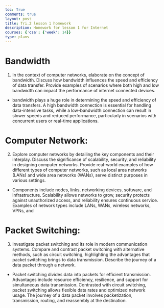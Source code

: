 ```yaml
---
toc: True
comments: true
layout: post
title: Tri.2 lesson 1 homework
description: Homework for lesson 1 for Internet
courses: {'csa': {'week': 14}}
type: plans
---
```

# Bandwidth
1. In the context of computer networks, elaborate on the concept of bandwidth. Discuss how bandwidth influences the speed and efficiency of data transfer. Provide examples of scenarios where both high and low bandwidth can impact the performance of internet connected devices.
- bandwidth plays a huge role in determining the speed and efficiency of data transfers.  A high bandwidth connection is essential for handling data-intensive tasks, while a low-bandwidth connection can result in slower speeds and reduced performance, particularly in scenarios with concurrent users or real-time applications.

# Computer Network:
2. Explore computer networks by detailing the key components and their interplay. Discuss the significance of scalability, security, and reliability in designing computer networks. Provide real-world examples of how different types of computer networks, such as local area networks (LANs) and wide area networks (WANs), serve distinct purposes in various settings.
- Components include nodes, links, networking devices, software, and infrastructure. Scalability allows networks to grow, security protects against unauthorized access, and reliability ensures continuous service. Examples of network types include LANs, WANs, wireless networks, VPNs, and 

# Packet Switching:
3. Investigate packet switching and its role in modern communication systems. Compare and contrast packet switching with alternative methods, such as circuit switching, highlighting the advantages that packet switching brings to data transmission. Describe the journey of a data packet through a network.
- Packet switching divides data into packets for efficient transmission. Advantages include resource efficiency, resilience, and support for simultaneous data transmission. Contrasted with circuit switching, packet switching allows flexible data rates and optimized network usage. The journey of a data packet involves packetization, transmission, routing, and reassembly at the destination.